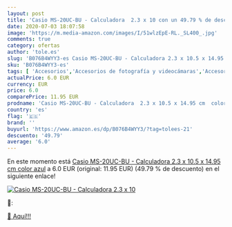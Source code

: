 ```yaml
---
layout: post
title: 'Casio MS-20UC-BU - Calculadora  2.3 x 10 con un 49.79 % de descuento'
date: 2020-07-03 18:07:58
image: 'https://m.media-amazon.com/images/I/51wlzEpE-RL._SL400_.jpg'
comments: true
category: ofertas
author: 'tole.es'
slug: 'B076B4WYY3-es Casio MS-20UC-BU - Calculadora 2.3 x 10.5 x 14.95 cm color...'
sku: 'B076B4WYY3-es'
tags: [ 'Accesorios','Accesorios de fotografía y videocámaras','Accesorios para portátiles y netbooks','Bolsas y fundas para cámaras compactas','Bolsas y fundas para cámaras digitales','Bolsas y fundas para cámaras,  videocámaras y prismáticos','Bolsas y fundas para portátiles y netbooks','Electrónica','Fotografía y videocámaras','Informática','Mochilas para portátiles y netbooks','calculadora', ]
actualPrice: 6.0 EUR
currency: EUR
price: 6.0
comparePrice: 11.95 EUR
prodname: 'Casio MS-20UC-BU - Calculadora  2.3 x 10.5 x 14.95 cm  color azul'
country: 'es'
flag: '🇪🇸'
brand: ''
buyurl: 'https://www.amazon.es/dp/B076B4WYY3/?tag=tolees-21'
descuento: '49.79'
average: '6.0'
---
```


En este momento está [Casio MS-20UC-BU - Calculadora  2.3 x 10.5 x 14.95 cm  color azul](https://www.amazon.es/dp/B076B4WYY3/?tag=tolees-21) a 6.0 EUR (original: 11.95 EUR) (49.79 %  de descuento) en el siguiente enlace!

[![Casio MS-20UC-BU - Calculadora  2.3 x 10](https://m.media-amazon.com/images/I/51wlzEpE-RL._SL400_.jpg)](https://www.amazon.es/dp/B076B4WYY3/?tag=tolees-21)

🔎:


[🛒 Aquí!!!](https://www.amazon.es/dp/B076B4WYY3/?tag=tolees-21)
